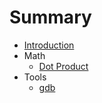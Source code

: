 # Summary

* [Introduction](README.md)
* Math
   * [Dot Product](hexo/source/_posts/math/dot_product.md)
* Tools
   * [gdb](hexo/source/_posts/tools/gdb.md)

